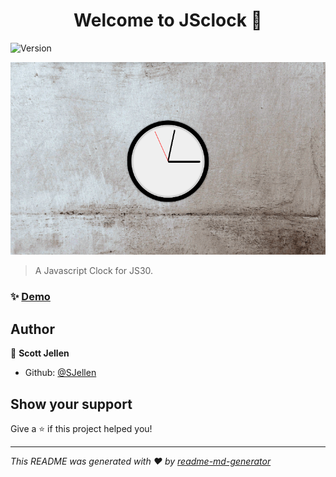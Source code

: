 <h1 align="center">Welcome to JSclock 👋</h1>
<p>
  <img alt="Version" src="https://img.shields.io/badge/version-1-blue.svg?cacheSeconds=2592000" />
</p>

![screenshot](https://github.com/SJellen/JSclock/blob/master/JSclock.png)

> A Javascript Clock for JS30.

### ✨ [Demo](https://js-clock.sjellen.now.sh/)

## Author

👤 **Scott Jellen**

* Github: [@SJellen](https://github.com/SJellen)

## Show your support

Give a ⭐️ if this project helped you!

***
_This README was generated with ❤️ by [readme-md-generator](https://github.com/kefranabg/readme-md-generator)_
